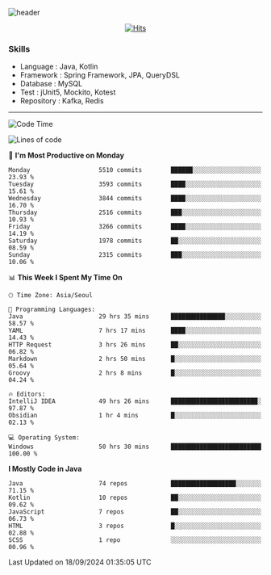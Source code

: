 <!-- Github Profile Readme로 프로필 꾸미기 : https://zzsza.github.io/development/2020/07/10/make-github-profile-readme/ -->

<!-- github theme -->
  <!-- 
    ![header](https://capsule-render.vercel.app/api?type=slice&color=e0f0e3&height=150&section=header&text=beasy&fontSize=45)
  -->
  ![header](https://capsule-render.vercel.app/api?type=soft&color=e0f0e3&height=150&section=header&text=Choi-YongSeok&fontSize=55&animation=twinkling)


<!-- hits count : https://hits.seeyoufarm.com/ -->
<div align=center>
    
  [![Hits](https://hits.seeyoufarm.com/api/count/incr/badge.svg?url=https%3A%2F%2Fgithub.com%2Fchoi-ys&count_bg=%2379C83D&title_bg=%23555555&icon=&icon_color=%23E7E7E7&title=hits&edge_flat=false)](https://hits.seeyoufarm.com)

</div>


<!-- Committed Top Lang -->
<div align=center>
</div>


### Skills
 - Language : Java, Kotlin
 - Framework : Spring Framework, JPA, QueryDSL
 - Database : MySQL
 - Test : jUnit5, Mockito, Kotest
 - Repository : Kafka, Redis

---

<!--START_SECTION:waka-->
![Code Time](http://img.shields.io/badge/Code%20Time-4%2C585%20hrs%2025%20mins-blue)

![Lines of code](https://img.shields.io/badge/From%20Hello%20World%20I%27ve%20Written-15.0%20million%20lines%20of%20code-blue)

📅 **I'm Most Productive on Monday** 

```text
Monday                   5510 commits        ██████░░░░░░░░░░░░░░░░░░░   23.93 % 
Tuesday                  3593 commits        ████░░░░░░░░░░░░░░░░░░░░░   15.61 % 
Wednesday                3844 commits        ████░░░░░░░░░░░░░░░░░░░░░   16.70 % 
Thursday                 2516 commits        ███░░░░░░░░░░░░░░░░░░░░░░   10.93 % 
Friday                   3266 commits        ████░░░░░░░░░░░░░░░░░░░░░   14.19 % 
Saturday                 1978 commits        ██░░░░░░░░░░░░░░░░░░░░░░░   08.59 % 
Sunday                   2315 commits        ███░░░░░░░░░░░░░░░░░░░░░░   10.06 % 
```


📊 **This Week I Spent My Time On** 

```text
🕑︎ Time Zone: Asia/Seoul

💬 Programming Languages: 
Java                     29 hrs 35 mins      ███████████████░░░░░░░░░░   58.57 % 
YAML                     7 hrs 17 mins       ████░░░░░░░░░░░░░░░░░░░░░   14.43 % 
HTTP Request             3 hrs 26 mins       ██░░░░░░░░░░░░░░░░░░░░░░░   06.82 % 
Markdown                 2 hrs 50 mins       █░░░░░░░░░░░░░░░░░░░░░░░░   05.64 % 
Groovy                   2 hrs 8 mins        █░░░░░░░░░░░░░░░░░░░░░░░░   04.24 % 

🔥 Editors: 
IntelliJ IDEA            49 hrs 26 mins      ████████████████████████░   97.87 % 
Obsidian                 1 hr 4 mins         █░░░░░░░░░░░░░░░░░░░░░░░░   02.13 % 

💻 Operating System: 
Windows                  50 hrs 30 mins      █████████████████████████   100.00 % 
```

**I Mostly Code in Java** 

```text
Java                     74 repos            ██████████████████░░░░░░░   71.15 % 
Kotlin                   10 repos            ██░░░░░░░░░░░░░░░░░░░░░░░   09.62 % 
JavaScript               7 repos             ██░░░░░░░░░░░░░░░░░░░░░░░   06.73 % 
HTML                     3 repos             █░░░░░░░░░░░░░░░░░░░░░░░░   02.88 % 
SCSS                     1 repo              ░░░░░░░░░░░░░░░░░░░░░░░░░   00.96 % 
```




 Last Updated on 18/09/2024 01:35:05 UTC
<!--END_SECTION:waka-->

<!-- 
![footer](https://capsule-render.vercel.app/api?section=footer&type=slice&color=e0f0e3)
-->

